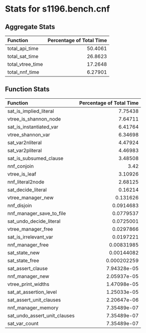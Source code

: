 # Stats for s1196.bench.cnf

## Aggregate Stats
| Function         |   Percentage of Total Time |
|:-----------------|---------------------------:|
| total_api_time   |                   50.4061  |
| total_sat_time   |                   26.8623  |
| total_vtree_time |                   17.2648  |
| total_nnf_time   |                    6.27901 |

## Function Stats
| Function                     |   Percentage of Total Time |
|:-----------------------------|---------------------------:|
| sat_is_implied_literal       |                7.75438     |
| vtree_is_shannon_node        |                7.64711     |
| sat_is_instantiated_var      |                6.41764     |
| vtree_shannon_var            |                6.34698     |
| sat_var2nliteral             |                4.47924     |
| sat_var2pliteral             |                4.46983     |
| sat_is_subsumed_clause       |                3.48508     |
| nnf_conjoin                  |                3.42        |
| vtree_is_leaf                |                3.10926     |
| nnf_literal2node             |                2.68125     |
| sat_decide_literal           |                0.16214     |
| vtree_manager_new            |                0.131626    |
| nnf_disjoin                  |                0.0914683   |
| nnf_manager_save_to_file     |                0.0779537   |
| sat_undo_decide_literal      |                0.0725001   |
| vtree_manager_free           |                0.0297866   |
| sat_is_irrelevant_var        |                0.0197221   |
| nnf_manager_free             |                0.00831985  |
| sat_state_new                |                0.00144082  |
| sat_state_free               |                0.000202259 |
| sat_assert_clause            |                7.94328e-05 |
| nnf_manager_new              |                2.05937e-05 |
| vtree_print_widths           |                1.47098e-05 |
| sat_at_assertion_level       |                1.25033e-05 |
| sat_assert_unit_clauses      |                2.20647e-06 |
| nnf_manager_memory           |                7.35489e-07 |
| sat_undo_assert_unit_clauses |                7.35489e-07 |
| sat_var_count                |                7.35489e-07 |